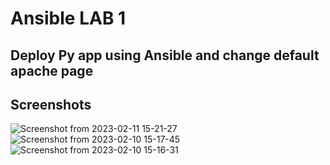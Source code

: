 # Ansible LAB 1 

## Deploy Py app using Ansible and change default apache page
## Screenshots

![Screenshot from 2023-02-11 15-21-27](https://user-images.githubusercontent.com/103090890/219405987-40bd47e2-f49f-4ee5-b3fd-40ed62f1275e.png)
![Screenshot from 2023-02-10 15-17-45](https://user-images.githubusercontent.com/103090890/219406210-52815eea-fe98-4c5e-93d6-4bb2befe265a.png)
![Screenshot from 2023-02-10 15-16-31](https://user-images.githubusercontent.com/103090890/219406260-4ed46faa-ed48-4736-80ff-4780e3b916a3.png)
